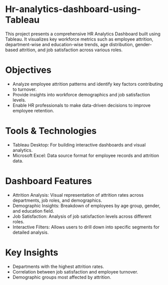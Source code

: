 # Hr-analytics-dashboard-using-Tableau 
This project presents a comprehensive HR Analytics Dashboard built using Tableau. It visualizes key workforce metrics such as employee attrition, department-wise and education-wise trends, age distribution, gender-based attrition, and job satisfaction across various roles. 

# Objectives   
- Analyze employee attrition patterns and identify key factors contributing to turnover.
- Provide insights into workforce demographics and job satisfaction levels.
- Enable HR professionals to make data-driven decisions to improve employee retention.
   
# Tools & Technologies 
- Tableau Desktop: For building interactive dashboards and visual analytics.    
- Microsoft Excel: Data source format for employee records and attrition data. 
    
# Dashboard Features    
- Attrition Analysis: Visual representation of attrition rates across departments, job roles, and demographics.
- Demographic Insights: Breakdown of employees by age group, gender, and education field.
- Job Satisfaction: Analysis of job satisfaction levels across different roles. 
- Interactive Filters: Allows users to drill down into specific segments for detailed analysis.

# Key Insights 
- Departments with the highest attrition rates.
- Correlation between job satisfaction and employee turnover.
- Demographic groups most affected by attrition.
